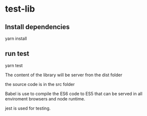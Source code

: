 # test-lib

## Install dependencies 
  yarn install

## run test 
  yarn test


The content of the library will be server fron the dist folder

the source code is in the src folder

Babel is use to compile the ES6 code to ES5 that can be served in all enviroment browsers and node runtime.

jest is used for testing.


